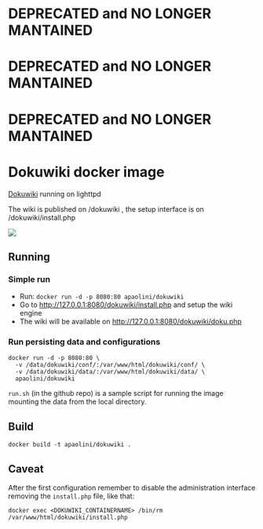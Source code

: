 # DEPRECATED and NO LONGER MANTAINED #
# DEPRECATED and NO LONGER MANTAINED #
# DEPRECATED and NO LONGER MANTAINED #


Dokuwiki docker image
=====================

[Dokuwiki](https://www.dokuwiki.org/) running on lighttpd

The wiki is published on /dokuwiki , the setup interface is on
/dokuwiki/install.php

[![](https://images.microbadger.com/badges/image/apaolini/dokuwiki.svg)](https://microbadger.com/images/apaolini/dokuwiki "Get your own image badge on microbadger.com")

Running
-------

### Simple run ###

* Run: `docker run -d -p 8080:80 apaolini/dokuwiki`
* Go to http://127.0.0.1:8080/dokuwiki/install.php and setup the wiki engine
* The wiki will be available on http://127.0.0.1:8080/dokuwiki/doku.php

### Run persisting data and configurations ###
```
docker run -d -p 8080:80 \
  -v /data/dokuwiki/conf/:/var/www/html/dokuwiki/conf/ \
  -v /data/dokuwiki/data/:/var/www/html/dokuwiki/data/ \
  apaolini/dokuwiki
```
`run.sh` (in the github repo) is a sample script for running the image mounting the data from the local directory.

Build
-----
    docker build -t apaolini/dokuwiki .

Caveat
------
After the first configuration remember to disable the administration interface removing the `install.php` file, like that:

    docker exec <DOKUWIKI_CONTAINERNAME> /bin/rm /var/www/html/dokuwiki/install.php
